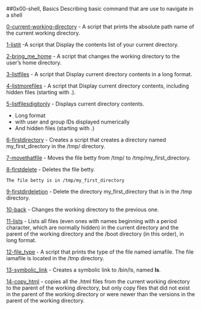##0x00-shell, Basics
 Describing basic command that are use to navigate in a shell


[0-current-working-directory](./0-current-working-directory) - 
 A script that prints the absolute path name of the current working directory.

[1-listit](./1-listit) -A script that Display the contents list of your current directory.

[2-bring_me_home](2-bring_me_home) - A script that changes the working directory to the user’s home directory. 

[3-listfiles](3-listfiles) - A script that Display current directory contents in a long format.

[4-listmorefiles](4-listmorefiles) - A script that Display current directory contents, including hidden files (starting with .).

[5-listfilesdigitonly](5-listfilesdigitonly) - Displays current directory contents.

   - Long format
   - with user and group IDs displayed numerically
   - And hidden files (starting with .)

[6-firstdirectory](6-firstdirectory) - Creates a script that creates a directory named my_first_directory in the /tmp/ directory.

[7-movethatfile](7-movethatfile) - Moves the file betty from /tmp/ to /tmp/my_first_directory.

[8-firstdelete](8-firstdelete) - Deletes the file betty.

    The file betty is in /tmp/my_first_directory

[9-firstdirdeletion](9-firstdirdeletion) - Delete the directory my_first_directory that is in the /tmp directory.

[10-back](10-back) - Changes the working directory to the previous one.

[11-lists](11-lists) - Lists all files (even ones with names beginning with a period character, which are normally hidden) in the current directory and the parent of the working directory and the /boot directory (in this order), in long format.

[12-file_type](12-file_type) - A script that prints the type of the file named iamafile. The file iamafile is located in the /tmp directory.

[13-symbolic_link](13-symbolic_link) - Creates a symbolic link to /bin/ls, named __ls__.

[14-copy_html](14-copy_html) - copies all the .html files from the current working directory to the parent of the working directory, but only copy files that did not exist in the parent of the working directory or were newer than the versions in the parent of the working directory.
